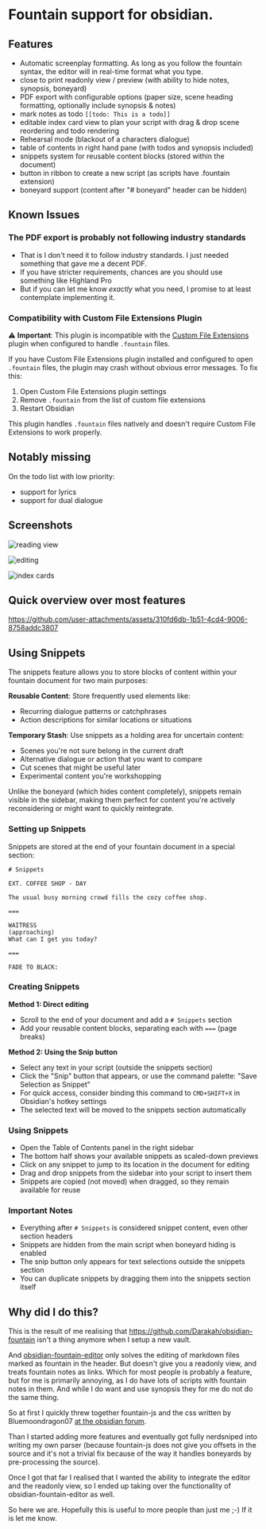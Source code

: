 # Fountain support for obsidian.

## Features

- Automatic screenplay formatting. As long as you follow the fountain syntax, the editor will in real-time format what you type.
- close to print readonly view / preview (with ability to hide notes, synopsis, boneyard)
- PDF export with configurable options (paper size, scene heading formatting, optionally include synopsis & notes)
- mark notes as todo `[[todo: This is a todo]]`
- editable index card view to plan your script with drag & drop scene reordering and todo rendering
- Rehearsal mode (blackout of a characters dialogue)
- table of contents in right hand pane (with todos and synopsis included)
- snippets system for reusable content blocks (stored within the document)
- button in ribbon to create a new script (as scripts have .fountain extension)
- boneyard support (content after "# boneyard" header can be hidden)

## Known Issues

### The PDF export is probably not following industry standards

- That is I don't need it to follow industry standards. I just needed something that gave me a decent PDF.
- If you have stricter requirements, chances are you should use something like Highland Pro
- But if you can let me know *exactly* what you need, I promise to at least contemplate implementing it.

### Compatibility with Custom File Extensions Plugin

⚠️ **Important**: This plugin is incompatible with the [Custom File Extensions](https://obsidian.md/plugins?search=Custom%20File%20Extensions) plugin when configured to handle `.fountain` files.

If you have Custom File Extensions plugin installed and configured to open `.fountain` files, the plugin may crash without obvious error messages. To fix this:

1. Open Custom File Extensions plugin settings
2. Remove `.fountain` from the list of custom file extensions
3. Restart Obsidian

This plugin handles `.fountain` files natively and doesn't require Custom File Extensions to work properly.

## Notably missing

On the todo list with low priority:

- support for lyrics
- support for dual dialogue

## Screenshots

![reading view](https://github.com/user-attachments/assets/56ddc475-4417-4b7b-b916-669cd3e29dce)

![editing](https://github.com/user-attachments/assets/eae1ec17-5fd6-458e-a936-5182c8e4f0da)

![index cards](https://github.com/user-attachments/assets/0f0a7c3b-f7a6-4ad7-a809-75da6991d103)

## Quick overview over most features

https://github.com/user-attachments/assets/310fd6db-1b51-4cd4-9006-8758addc3807

## Using Snippets

The snippets feature allows you to store blocks of content within your fountain document for two main purposes:

**Reusable Content**: Store frequently used elements like:
- Recurring dialogue patterns or catchphrases
- Action descriptions for similar locations or situations

**Temporary Stash**: Use snippets as a holding area for uncertain content:
- Scenes you're not sure belong in the current draft
- Alternative dialogue or action that you want to compare
- Cut scenes that might be useful later
- Experimental content you're workshopping

Unlike the boneyard (which hides content completely), snippets remain visible in the sidebar, making them perfect for content you're actively reconsidering or might want to quickly reintegrate.

### Setting up Snippets

Snippets are stored at the end of your fountain document in a special section:

```fountain
# Snippets

EXT. COFFEE SHOP - DAY

The usual busy morning crowd fills the cozy coffee shop.

===

WAITRESS
(approaching)
What can I get you today?

===

FADE TO BLACK:
```

### Creating Snippets

**Method 1: Direct editing**
- Scroll to the end of your document and add a `# Snippets` section
- Add your reusable content blocks, separating each with `===` (page breaks)

**Method 2: Using the Snip button**
- Select any text in your script (outside the snippets section)
- Click the "Snip" button that appears, or use the command palette: "Save Selection as Snippet"
- For quick access, consider binding this command to `CMD+SHIFT+X` in Obsidian's hotkey settings
- The selected text will be moved to the snippets section automatically

### Using Snippets

- Open the Table of Contents panel in the right sidebar
- The bottom half shows your available snippets as scaled-down previews
- Click on any snippet to jump to its location in the document for editing
- Drag and drop snippets from the sidebar into your script to insert them
- Snippets are copied (not moved) when dragged, so they remain available for reuse

### Important Notes

- Everything after `# Snippets` is considered snippet content, even other section headers
- Snippets are hidden from the main script when boneyard hiding is enabled
- The snip button only appears for text selections outside the snippets section
- You can duplicate snippets by dragging them into the snippets section itself

## Why did I do this?

This is the result of me realising that https://github.com/Darakah/obsidian-fountain isn't a thing
anymore  when I setup a new vault.

And [obsidian-fountain-editor](https://github.com/chuangcaleb/obsidian-fountain-editor) only solves
the editing of markdown files marked as fountain in the header. But doesn't give you a readonly view,
and treats fountain notes as links.  Which for most people is probably a feature, but for me is
primarily annoying, as I do have lots of scripts with fountain notes in them. And while I do want
and use synopsis they for me do not do the same thing.

So at first I quickly threw together fountain-js and the css written by Bluemoondragon07
[at the obsidian forum](https://forum.obsidian.md/t/pro-screenwriting-snippet-write-screenplays-in-markdown-fountain-plugin-styling-canvas-index-cards-and-well-formatted-export/62477).

Than I started adding more features  and eventually got fully nerdsniped into writing my
own parser (because fountain-js does not give you offsets in the source and it's not
a trivial fix because of the way it handles boneyards by pre-processing the source).

Once I got that far I realised that I wanted the ability to integrate the editor and the
readonly view, so I ended up taking over the functionality of obsidian-fountain-editor
as well.

So here we are. Hopefully this is useful to more people than just me ;-) If it is let me know.
